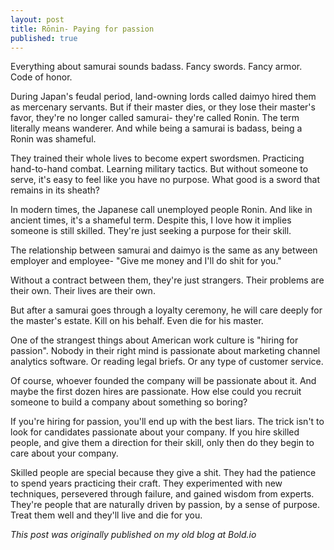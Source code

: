 ```yaml
---
layout: post
title: Rōnin- Paying for passion
published: true
---
```


Everything about samurai sounds badass. Fancy swords. Fancy armor. Code of honor.

During Japan's feudal period, land-owning lords called daimyo hired them as mercenary servants. But if their master dies, or they lose their master's favor, they're no longer called samurai- they're called Ronin. The term literally means wanderer. And while being a samurai is badass, being a Ronin was shameful.

They trained their whole lives to become expert swordsmen. Practicing hand-to-hand combat. Learning military tactics. But without someone to serve, it's easy to feel like you have no purpose. What good is a sword that remains in its sheath?

In modern times, the Japanese call unemployed people Ronin. And like in ancient times, it's a shameful term. Despite this, I love how it implies someone is still skilled. They're just seeking a purpose for their skill. 

The relationship between samurai and daimyo is the same as any between employer and employee- "Give me money and I'll do shit for you."

Without a contract between them, they're just strangers. Their problems are their own. Their lives are their own. 

But after a samurai goes through a loyalty ceremony, he will care deeply for the master's estate. Kill on his behalf. Even die for his master. 

One of the strangest things about American work culture is "hiring for passion". Nobody in their right mind is passionate about marketing channel analytics software. Or reading legal briefs. Or any type of customer service.

Of course, whoever founded the company will be passionate about it. And maybe the first dozen hires are passionate. How else could you recruit someone to build a company about something so boring?

If you're hiring for passion, you'll end up with the best liars. The trick isn't to look for candidates passionate about your company. If you hire skilled people, and give them a direction for their skill, only then do they begin to care about your company.

Skilled people are special because they give a shit. They had the patience to spend years practicing their craft. They experimented with new techniques, persevered through failure, and gained wisdom from experts. They're people that are naturally driven by passion, by a sense of purpose. Treat them well and they'll live and die for you. 


*This post was originally published on my old blog at Bold.io*
